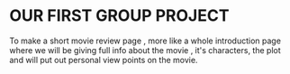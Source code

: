 # OUR FIRST GROUP PROJECT
To make a short movie review page , more like a whole introduction page where we will be giving full info about the movie , it's characters, the plot and will put out personal view points on the movie.
